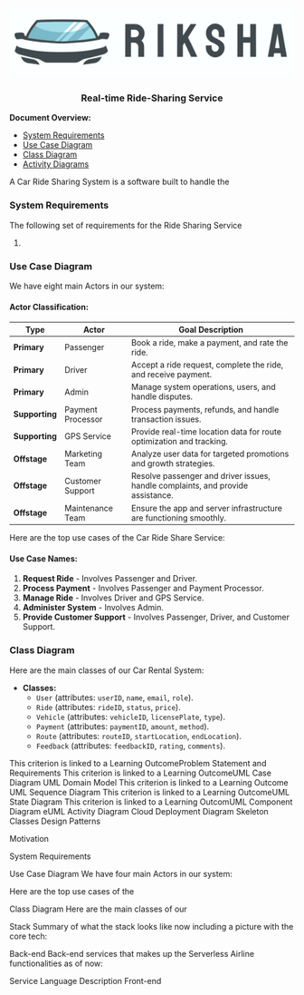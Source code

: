 <p align="center">
    <img src="Screenshot 2024-08-10 055333.png" alt="Car Ride Share System">
    <br />
</p>

<h3 align="center">Real-time Ride-Sharing Service</h3>

**Document Overview:**

* [System Requirements](#system-requirements)
* [Use Case Diagram](#use-case-diagram)
* [Class Diagram](#class-diagram)
* [Activity Diagrams](#activity-diagrams)

A Car Ride Sharing System is a software built to handle the 

### System Requirements

The following set of requirements for the Ride Sharing Service

1. 

### Use Case Diagram

We have eight main Actors in our system:

#### Actor Classification:
| Type      | Actor         | Goal Description                                                               |
|-----------|---------------|--------------------------------------------------------------------------------|
| **Primary** | Passenger     | Book a ride, make a payment, and rate the ride.                                 |
| **Primary** | Driver        | Accept a ride request, complete the ride, and receive payment.                    |
| **Primary** | Admin         | Manage system operations, users, and handle disputes.                            |
| **Supporting** | Payment Processor | Process payments, refunds, and handle transaction issues.                       |
| **Supporting** | GPS Service   | Provide real-time location data for route optimization and tracking.              |
| **Offstage** | Marketing Team | Analyze user data for targeted promotions and growth strategies.              |
| **Offstage** | Customer Support | Resolve passenger and driver issues, handle complaints, and provide assistance. |
| **Offstage** | Maintenance Team | Ensure the app and server infrastructure are functioning smoothly.               |

Here are the top use cases of the Car Ride Share Service:

#### Use Case Names:
1. **Request Ride** - Involves Passenger and Driver.
2. **Process Payment** - Involves Passenger and Payment Processor.
3. **Manage Ride** - Involves Driver and GPS Service.
4. **Administer System** - Involves Admin.
5. **Provide Customer Support** - Involves Passenger, Driver, and Customer Support.


### Class Diagram

Here are the main classes of our Car Rental System:

   - **Classes:**
     - `User` (attributes: `userID`, `name`, `email`, `role`).
     - `Ride` (attributes: `rideID`, `status`, `price`).
     - `Vehicle` (attributes: `vehicleID`, `licensePlate`, `type`).
     - `Payment` (attributes: `paymentID`, `amount`, `method`).
     - `Route` (attributes: `routeID`, `startLocation`, `endLocation`).
     - `Feedback` (attributes: `feedbackID`, `rating`, `comments`).



This criterion is linked to a Learning OutcomeProblem Statement and Requirements
This criterion is linked to a Learning OutcomeUML Case Diagram
UML Domain Model
This criterion is linked to a Learning Outcome
UML Sequence Diagram
This criterion is linked to a Learning OutcomeUML State Diagram
This criterion is linked to a Learning OutcomUML Component Diagram
eUML Activity Diagram
Cloud Deployment Diagram
Skeleton Classes
Design Patterns


Motivation



System Requirements

Use Case Diagram
We have four main Actors in our system:

Here are the top use cases of the 

Class Diagram
Here are the main classes of our

Stack
Summary of what the stack looks like now including a picture with the core tech:

Back-end
Back-end services that makes up the Serverless Airline functionalities as of now:

Service	Language	Description
Front-end
